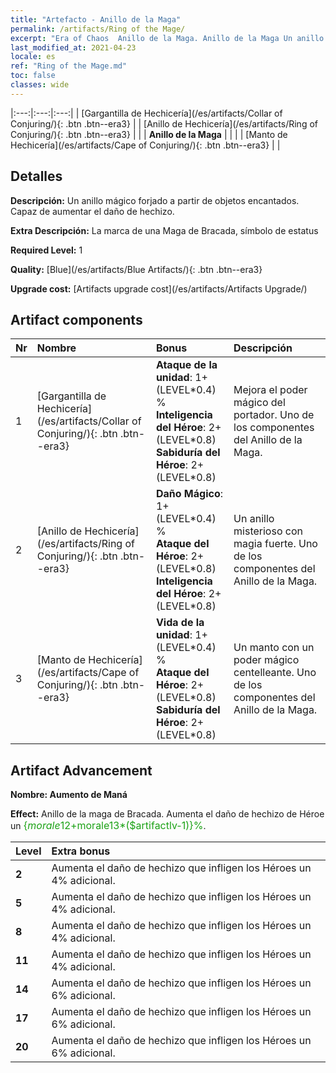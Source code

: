 ```yaml
---
title: "Artefacto - Anillo de la Maga"
permalink: /artifacts/Ring of the Mage/
excerpt: "Era of Chaos  Anillo de la Maga. Anillo de la Maga Un anillo mágico forjado a partir de objetos encantados. Capaz de aumentar el daño de hechizo."
last_modified_at: 2021-04-23
locale: es
ref: "Ring of the Mage.md"
toc: false
classes: wide
---
```


  |:---:|:---:|:---:| 
  | [Gargantilla de Hechicería](/es/artifacts/Collar of Conjuring/){: .btn .btn--era3} |   | [Anillo de Hechicería](/es/artifacts/Ring of Conjuring/){: .btn .btn--era3} | 
  |   | **Anillo de la Maga** |  | 
  |   | [Manto de Hechicería](/es/artifacts/Cape of Conjuring/){: .btn .btn--era3} |   | 


## Detalles

 **Descripción:** Un anillo mágico forjado a partir de objetos encantados. Capaz de aumentar el daño de hechizo.

 **Extra Descripción:** La marca de una Maga de Bracada, símbolo de estatus

 **Required Level:** 1

 **Quality:** [Blue](/es/artifacts/Blue Artifacts/){: .btn .btn--era3}

 **Upgrade cost:** [Artifacts upgrade cost](/es/artifacts/Artifacts Upgrade/)



## Artifact components

  | Nr |    Nombre    |   Bonus | Descripción | 
  |:---|:-----------|:--------|:------------| 
  | 1 | [Gargantilla de Hechicería](/es/artifacts/Collar of Conjuring/){: .btn .btn--era3} | **Ataque de la unidad**: 1+(LEVEL\*0.4) %<br/>**Inteligencia del Héroe**: 2+(LEVEL\*0.8)<br/>**Sabiduría del Héroe**: 2+(LEVEL\*0.8) | Mejora el poder mágico del portador. Uno de los componentes del Anillo de la Maga. | 
  | 2 | [Anillo de Hechicería](/es/artifacts/Ring of Conjuring/){: .btn .btn--era3} | **Daño Mágico**: 1+(LEVEL\*0.4) %<br/>**Ataque del Héroe**: 2+(LEVEL\*0.8)<br/>**Inteligencia del Héroe**: 2+(LEVEL\*0.8) | Un anillo misterioso con magia fuerte. Uno de los componentes del Anillo de la Maga. | 
  | 3 | [Manto de Hechicería](/es/artifacts/Cape of Conjuring/){: .btn .btn--era3} | **Vida de la unidad**: 1+(LEVEL\*0.4) %<br/>**Ataque del Héroe**: 2+(LEVEL\*0.8)<br/>**Sabiduría del Héroe**: 2+(LEVEL\*0.8) | Un manto con un poder mágico centelleante. Uno de los componentes del Anillo de la Maga. | 


## Artifact Advancement

 **Nombre: Aumento de Maná**

 **Effect:** Anillo de la maga de Bracada. Aumenta el daño de hechizo de Héroe un <span style="color: #1ca216;font-size:16px">{$morale12+$morale13*($artifactlv-1)}%</span>.

  |  Level  |    Extra bonus  | 
  |:--------|:----------------| 
  | **2** | Aumenta el daño de hechizo que infligen los Héroes un 4% adicional. | 
  | **5** | Aumenta el daño de hechizo que infligen los Héroes un 4% adicional. | 
  | **8** | Aumenta el daño de hechizo que infligen los Héroes un 4% adicional. | 
  | **11** | Aumenta el daño de hechizo que infligen los Héroes un 4% adicional. | 
  | **14** | Aumenta el daño de hechizo que infligen los Héroes un 6% adicional. | 
  | **17** | Aumenta el daño de hechizo que infligen los Héroes un 6% adicional. | 
  | **20** | Aumenta el daño de hechizo que infligen los Héroes un 6% adicional. | 
